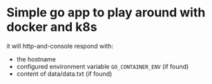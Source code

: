 # Simple go app to play around with docker and k8s

it will http-and-console respond with:

- the hostname
- configured environment variable `GO_CONTAINER_ENV` (if found)
- content of data/data.txt (if found)
